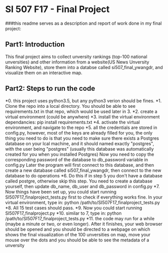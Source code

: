 # SI 507 F17 - Final Project

###this readme serves as a description and report of work done in my final project:

## Part1: Introduction

This final project aims to collect unversity rankings (top-100 national unversities) and other information from a website(US News Unversity Ranking Website), store them into a databse called si507_final_ywangdr, and visualize them on an interactive map.

## Part2: Steps to run the code
*0. this project uses python3.5, but any python3 verion should be fines.
*1. Clone the repo into a local directory. You should be able to see requirements.txt in that repo, which would be used later in 3.
*2. create a virtual environment (could be anywhere)
*3. install the virtual environment dependancies: pip install requirements.txt
*4. activate the virtual environment, and navigate to the repo
*5. all the credentials are stored in config.py, however, most of the keys are already filled for you, 
the only thing you need to do is that you need to make sure there exists a Postgres database on your lcal machine,
 and it should named exactly "postgres", with the user being "postgres" (usually this database was automatically created for you when you installed Postgres)
Now you need to copy the corresponding password of the database to db_password variable in config.py
Later the program will first connect to this database, and then create a new database called si507_final_ywangdr, then connect to the new database to do operations
*6. Do this if in step 5 you don't have a database called postgre, otherwise skip this step. You need to create a database yourself, then update db_name, db_user and db_password in config.py
*7. Now things have been set up, you could start running SI507F17_finalproject_tests.py first to check if everything works fine. In your virtual environment, type in: python /path/to/SI507F17_finalproject_tests.py
*8. All 15 test cases should pass.
*9. Now you could start running SI507F17_finalproject.py
*10. similar to 7, type in: python /path/to/SI507F17_finalproject_tests.py
*11. the code may run for a while (maybe a minute or two, or even longer). After it finishes, your web browser should be opened and you should be directed to a webpage on which shows the final visualization of the 100 unversities on map, move your mouse over the dots and you should be able to see the metadata of a unversity

